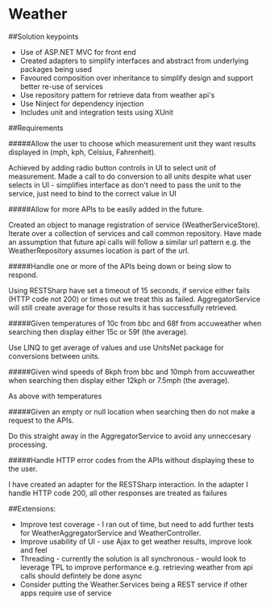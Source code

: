 # Weather

##Solution keypoints
- Use of ASP.NET MVC for front end
- Created adapters to simplify interfaces and abstract from underlying packages being used
- Favoured composition over inheritance to simplify design and support better re-use of services
- Use repository pattern for retrieve data from weather api's
- Use Ninject for dependency injection
- Includes unit and integration tests using XUnit

##Requirements

#####Allow the user to choose which measurement unit they want results displayed in (mph, kph, Celsius, Fahrenheit).

Achieved by adding radio button controls in UI to select unit of measurement. Made a call to do conversion to all units despite what user selects in UI - simplifies interface as don't need to pass the unit to the service, just need to bind to the correct value in UI

#####Allow for more APIs to be easily added in the future.

Created an object to manage registration of service (WeatherServiceStore). Iterate over a collection of services and call common repository. Have made an assumption that future api calls will follow a similar url pattern e.g. the WeatherRepository assumes location is part of the url.

#####Handle one or more of the APIs being down or being slow to respond.

Using RESTSharp have set a timeout of 15 seconds, if service either fails (HTTP code not 200) or times out we treat this as failed. AggregatorService will still create average for those results it has successfully retrieved.

#####Given temperatures of 10c from bbc and 68f from accuweather when searching then display either 15c or 59f (the average).

Use LINQ to get average of values and use UnitsNet package for conversions between units. 

#####Given wind speeds of 8kph from bbc and 10mph from accuweather when searching then display either 12kph or 7.5mph (the average).

As above with temperatures

#####Given an empty or null location when searching then do not make a request to the APIs.

Do this straight away in the AggregatorService to avoid any unneccesary processing.

#####Handle HTTP error codes from the APIs without displaying these to the user.

I have created an adapter for the RESTSharp interaction. In the adapter I handle HTTP code 200, all other responses are treated as failures


##Extensions:

- Improve test coverage - I ran out of time, but need to add further tests for WeatherAggregatorService and WeatherController.
- Improve usability of UI - use Ajax to get weather results, improve look and feel
- Threading - currently the solution is all synchronous - would look to leverage TPL to improve performance e.g. retrieving weather from api calls should defintely be done async
- Consider putting the Weather.Services being a REST service if other apps require use of service
